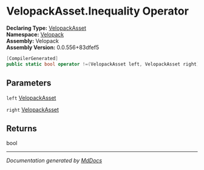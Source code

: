 ﻿<!--  
  <auto-generated>   
    The contents of this file were generated by a tool.  
    Changes to this file may be list if the file is regenerated  
  </auto-generated>   
-->

# VelopackAsset.Inequality Operator

**Declaring Type:** [VelopackAsset](../index.md)  
**Namespace:** [Velopack](../../index.md)  
**Assembly:** Velopack  
**Assembly Version:** 0.0.556+83dfef5

```csharp
[CompilerGenerated]
public static bool operator !=(VelopackAsset left, VelopackAsset right);
```

## Parameters

`left`  [VelopackAsset](../index.md)

`right`  [VelopackAsset](../index.md)

## Returns

bool

___

*Documentation generated by [MdDocs](https://github.com/ap0llo/mddocs)*
